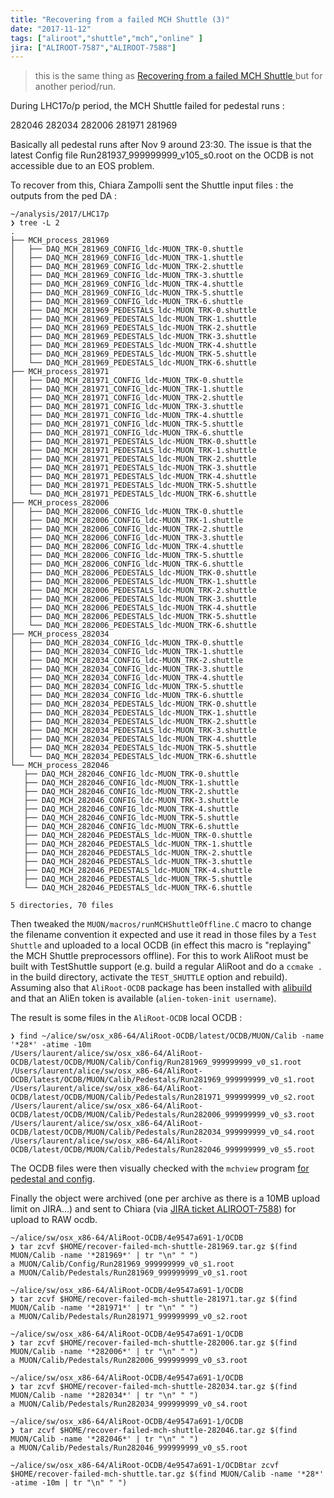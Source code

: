 ```yaml
---
title: "Recovering from a failed MCH Shuttle (3)"
date: "2017-11-12"
tags: ["aliroot","shuttle","mch","online" ]
jira: ["ALIROOT-7587","ALIROOT-7588"]
---
```


> this is the same thing as [ Recovering from a failed MCH Shuttle ](/2017/06/28/mch-recovering-from-failed-shuttle) but for another period/run.

During LHC17o/p period, the MCH Shuttle failed for pedestal runs :

282046 
282034 
282006 
281971
281969

Basically all pedestal runs after Nov 9 around 23:30. The issue is that the latest Config file
Run281937_999999999_v105_s0.root on the OCDB is not accessible due to an EOS problem.

To recover from this, Chiara Zampolli sent the Shuttle input files : the outputs
 from the ped DA : 

 ```
 ~/analysis/2017/LHC17p
 ❯ tree -L 2
.
├── MCH_process_281969
│   ├── DAQ_MCH_281969_CONFIG_ldc-MUON_TRK-0.shuttle
│   ├── DAQ_MCH_281969_CONFIG_ldc-MUON_TRK-1.shuttle
│   ├── DAQ_MCH_281969_CONFIG_ldc-MUON_TRK-2.shuttle
│   ├── DAQ_MCH_281969_CONFIG_ldc-MUON_TRK-3.shuttle
│   ├── DAQ_MCH_281969_CONFIG_ldc-MUON_TRK-4.shuttle
│   ├── DAQ_MCH_281969_CONFIG_ldc-MUON_TRK-5.shuttle
│   ├── DAQ_MCH_281969_CONFIG_ldc-MUON_TRK-6.shuttle
│   ├── DAQ_MCH_281969_PEDESTALS_ldc-MUON_TRK-0.shuttle
│   ├── DAQ_MCH_281969_PEDESTALS_ldc-MUON_TRK-1.shuttle
│   ├── DAQ_MCH_281969_PEDESTALS_ldc-MUON_TRK-2.shuttle
│   ├── DAQ_MCH_281969_PEDESTALS_ldc-MUON_TRK-3.shuttle
│   ├── DAQ_MCH_281969_PEDESTALS_ldc-MUON_TRK-4.shuttle
│   ├── DAQ_MCH_281969_PEDESTALS_ldc-MUON_TRK-5.shuttle
│   └── DAQ_MCH_281969_PEDESTALS_ldc-MUON_TRK-6.shuttle
├── MCH_process_281971
│   ├── DAQ_MCH_281971_CONFIG_ldc-MUON_TRK-0.shuttle
│   ├── DAQ_MCH_281971_CONFIG_ldc-MUON_TRK-1.shuttle
│   ├── DAQ_MCH_281971_CONFIG_ldc-MUON_TRK-2.shuttle
│   ├── DAQ_MCH_281971_CONFIG_ldc-MUON_TRK-3.shuttle
│   ├── DAQ_MCH_281971_CONFIG_ldc-MUON_TRK-4.shuttle
│   ├── DAQ_MCH_281971_CONFIG_ldc-MUON_TRK-5.shuttle
│   ├── DAQ_MCH_281971_CONFIG_ldc-MUON_TRK-6.shuttle
│   ├── DAQ_MCH_281971_PEDESTALS_ldc-MUON_TRK-0.shuttle
│   ├── DAQ_MCH_281971_PEDESTALS_ldc-MUON_TRK-1.shuttle
│   ├── DAQ_MCH_281971_PEDESTALS_ldc-MUON_TRK-2.shuttle
│   ├── DAQ_MCH_281971_PEDESTALS_ldc-MUON_TRK-3.shuttle
│   ├── DAQ_MCH_281971_PEDESTALS_ldc-MUON_TRK-4.shuttle
│   ├── DAQ_MCH_281971_PEDESTALS_ldc-MUON_TRK-5.shuttle
│   └── DAQ_MCH_281971_PEDESTALS_ldc-MUON_TRK-6.shuttle
├── MCH_process_282006
│   ├── DAQ_MCH_282006_CONFIG_ldc-MUON_TRK-0.shuttle
│   ├── DAQ_MCH_282006_CONFIG_ldc-MUON_TRK-1.shuttle
│   ├── DAQ_MCH_282006_CONFIG_ldc-MUON_TRK-2.shuttle
│   ├── DAQ_MCH_282006_CONFIG_ldc-MUON_TRK-3.shuttle
│   ├── DAQ_MCH_282006_CONFIG_ldc-MUON_TRK-4.shuttle
│   ├── DAQ_MCH_282006_CONFIG_ldc-MUON_TRK-5.shuttle
│   ├── DAQ_MCH_282006_CONFIG_ldc-MUON_TRK-6.shuttle
│   ├── DAQ_MCH_282006_PEDESTALS_ldc-MUON_TRK-0.shuttle
│   ├── DAQ_MCH_282006_PEDESTALS_ldc-MUON_TRK-1.shuttle
│   ├── DAQ_MCH_282006_PEDESTALS_ldc-MUON_TRK-2.shuttle
│   ├── DAQ_MCH_282006_PEDESTALS_ldc-MUON_TRK-3.shuttle
│   ├── DAQ_MCH_282006_PEDESTALS_ldc-MUON_TRK-4.shuttle
│   ├── DAQ_MCH_282006_PEDESTALS_ldc-MUON_TRK-5.shuttle
│   └── DAQ_MCH_282006_PEDESTALS_ldc-MUON_TRK-6.shuttle
├── MCH_process_282034
│   ├── DAQ_MCH_282034_CONFIG_ldc-MUON_TRK-0.shuttle
│   ├── DAQ_MCH_282034_CONFIG_ldc-MUON_TRK-1.shuttle
│   ├── DAQ_MCH_282034_CONFIG_ldc-MUON_TRK-2.shuttle
│   ├── DAQ_MCH_282034_CONFIG_ldc-MUON_TRK-3.shuttle
│   ├── DAQ_MCH_282034_CONFIG_ldc-MUON_TRK-4.shuttle
│   ├── DAQ_MCH_282034_CONFIG_ldc-MUON_TRK-5.shuttle
│   ├── DAQ_MCH_282034_CONFIG_ldc-MUON_TRK-6.shuttle
│   ├── DAQ_MCH_282034_PEDESTALS_ldc-MUON_TRK-0.shuttle
│   ├── DAQ_MCH_282034_PEDESTALS_ldc-MUON_TRK-1.shuttle
│   ├── DAQ_MCH_282034_PEDESTALS_ldc-MUON_TRK-2.shuttle
│   ├── DAQ_MCH_282034_PEDESTALS_ldc-MUON_TRK-3.shuttle
│   ├── DAQ_MCH_282034_PEDESTALS_ldc-MUON_TRK-4.shuttle
│   ├── DAQ_MCH_282034_PEDESTALS_ldc-MUON_TRK-5.shuttle
│   └── DAQ_MCH_282034_PEDESTALS_ldc-MUON_TRK-6.shuttle
└── MCH_process_282046
    ├── DAQ_MCH_282046_CONFIG_ldc-MUON_TRK-0.shuttle
    ├── DAQ_MCH_282046_CONFIG_ldc-MUON_TRK-1.shuttle
    ├── DAQ_MCH_282046_CONFIG_ldc-MUON_TRK-2.shuttle
    ├── DAQ_MCH_282046_CONFIG_ldc-MUON_TRK-3.shuttle
    ├── DAQ_MCH_282046_CONFIG_ldc-MUON_TRK-4.shuttle
    ├── DAQ_MCH_282046_CONFIG_ldc-MUON_TRK-5.shuttle
    ├── DAQ_MCH_282046_CONFIG_ldc-MUON_TRK-6.shuttle
    ├── DAQ_MCH_282046_PEDESTALS_ldc-MUON_TRK-0.shuttle
    ├── DAQ_MCH_282046_PEDESTALS_ldc-MUON_TRK-1.shuttle
    ├── DAQ_MCH_282046_PEDESTALS_ldc-MUON_TRK-2.shuttle
    ├── DAQ_MCH_282046_PEDESTALS_ldc-MUON_TRK-3.shuttle
    ├── DAQ_MCH_282046_PEDESTALS_ldc-MUON_TRK-4.shuttle
    ├── DAQ_MCH_282046_PEDESTALS_ldc-MUON_TRK-5.shuttle
    └── DAQ_MCH_282046_PEDESTALS_ldc-MUON_TRK-6.shuttle

5 directories, 70 files
```

Then tweaked the `MUON/macros/runMCHShuttleOffline.C` macro to change
the filename convention it expected and use it 
 read in those files by a `Test Shuttle` and uploaded to a local OCDB (in effect this macro is "replaying" the MCH Shuttle preprocessors offline). For this to work AliRoot must be built with TestShuttle support (e.g. build a regular AliRoot and do a `ccmake .` in the build directory, activate the `TEST_SHUTTLE` option and rebuild). Assuming also that `AliRoot-OCDB` package has been installed with [alibuild](https://alisw.github.io/alibuild/) and that an AliEn token is available (`alien-token-init username`).

The result is some files in the `AliRoot-OCDB` local OCDB :

```
❯ find ~/alice/sw/osx_x86-64/AliRoot-OCDB/latest/OCDB/MUON/Calib -name '*28*' -atime -10m
/Users/laurent/alice/sw/osx_x86-64/AliRoot-OCDB/latest/OCDB/MUON/Calib/Config/Run281969_999999999_v0_s1.root
/Users/laurent/alice/sw/osx_x86-64/AliRoot-OCDB/latest/OCDB/MUON/Calib/Pedestals/Run281969_999999999_v0_s1.root
/Users/laurent/alice/sw/osx_x86-64/AliRoot-OCDB/latest/OCDB/MUON/Calib/Pedestals/Run281971_999999999_v0_s2.root
/Users/laurent/alice/sw/osx_x86-64/AliRoot-OCDB/latest/OCDB/MUON/Calib/Pedestals/Run282006_999999999_v0_s3.root
/Users/laurent/alice/sw/osx_x86-64/AliRoot-OCDB/latest/OCDB/MUON/Calib/Pedestals/Run282034_999999999_v0_s4.root
/Users/laurent/alice/sw/osx_x86-64/AliRoot-OCDB/latest/OCDB/MUON/Calib/Pedestals/Run282046_999999999_v0_s5.root
```

The OCDB files were then visually checked with the `mchview` program [for pedestal and config](/post/mch-recovering-from-failed-shuttle-3/visual-check-with-mchview.png).

Finally the object were archived (one per archive as there is a 10MB upload limit on JIRA...) and sent to Chiara (via [JIRA
ticket ALIROOT-7588](https://alice.its.cern.ch/jira/browse/ALIROOT-7588)) for upload to RAW ocdb.

```
~/alice/sw/osx_x86-64/AliRoot-OCDB/4e9547a691-1/OCDB
❯ tar zcvf $HOME/recover-failed-mch-shuttle-281969.tar.gz $(find MUON/Calib -name '*281969*' | tr "\n" " ")
a MUON/Calib/Config/Run281969_999999999_v0_s1.root
a MUON/Calib/Pedestals/Run281969_999999999_v0_s1.root

~/alice/sw/osx_x86-64/AliRoot-OCDB/4e9547a691-1/OCDB
❯ tar zcvf $HOME/recover-failed-mch-shuttle-281971.tar.gz $(find MUON/Calib -name '*281971*' | tr "\n" " ")
a MUON/Calib/Pedestals/Run281971_999999999_v0_s2.root

~/alice/sw/osx_x86-64/AliRoot-OCDB/4e9547a691-1/OCDB
❯ tar zcvf $HOME/recover-failed-mch-shuttle-282006.tar.gz $(find MUON/Calib -name '*282006*' | tr "\n" " ")
a MUON/Calib/Pedestals/Run282006_999999999_v0_s3.root

~/alice/sw/osx_x86-64/AliRoot-OCDB/4e9547a691-1/OCDB
❯ tar zcvf $HOME/recover-failed-mch-shuttle-282034.tar.gz $(find MUON/Calib -name '*282034*' | tr "\n" " ")
a MUON/Calib/Pedestals/Run282034_999999999_v0_s4.root

~/alice/sw/osx_x86-64/AliRoot-OCDB/4e9547a691-1/OCDB
❯ tar zcvf $HOME/recover-failed-mch-shuttle-282046.tar.gz $(find MUON/Calib -name '*282046*' | tr "\n" " ")
a MUON/Calib/Pedestals/Run282046_999999999_v0_s5.root

~/alice/sw/osx_x86-64/AliRoot-OCDB/4e9547a691-1/OCDBtar zcvf $HOME/recover-failed-mch-shuttle.tar.gz $(find MUON/Calib -name '*28*' -atime -10m | tr "\n" " ")
```

